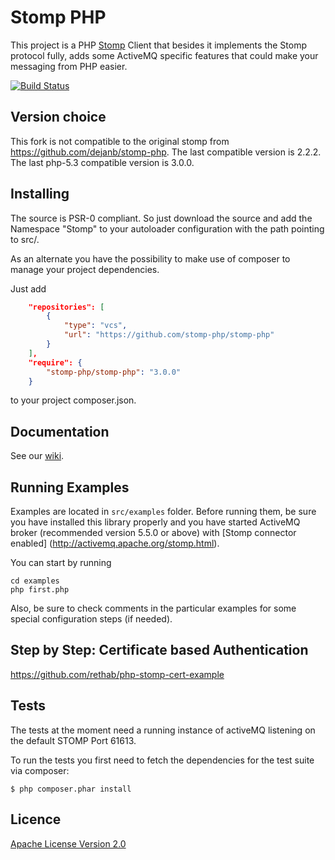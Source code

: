 # Stomp PHP

This project is a PHP [Stomp](http://stomp.github.com) Client that besides it implements the Stomp protocol fully, 
adds some ActiveMQ specific features that could make your messaging from PHP easier.

[![Build Status](https://travis-ci.org/stomp-php/stomp-php.svg?branch=master)](https://travis-ci.org/stomp-php/stomp-php)

## Version choice

This fork is not compatible to the original stomp from https://github.com/dejanb/stomp-php.
The last compatible version is 2.2.2.
The last php-5.3 compatible version is 3.0.0.

## Installing

The source is PSR-0 compliant. So just download the source and add the Namespace "Stomp" to your autoloader 
configuration with the path pointing to src/.

As an alternate you have the possibility to make use of composer to manage your project dependencies.

Just add

```json
    "repositories": [
        {
            "type": "vcs",
            "url": "https://github.com/stomp-php/stomp-php"
        }
    ],
    "require": {
        "stomp-php/stomp-php": "3.0.0"
    }
```

to your project composer.json.

## Documentation

See our [wiki](https://github.com/stomp-php/stomp-php/wiki).

## Running Examples

Examples are located in `src/examples` folder. Before running them, be sure
you have installed this library properly and you have started ActiveMQ broker
(recommended version 5.5.0 or above) with [Stomp connector enabled]
(http://activemq.apache.org/stomp.html).

You can start by running

    cd examples
    php first.php

Also, be sure to check comments in the particular examples for some special
configuration steps (if needed).

## Step by Step: Certificate based Authentication

https://github.com/rethab/php-stomp-cert-example

## Tests

The tests at the moment need a running instance of activeMQ listening on the
default STOMP Port 61613.

To run the tests you first need to fetch the dependencies for the test suite
via composer:

    $ php composer.phar install

## Licence

[Apache License Version 2.0](http://www.apache.org/licenses/LICENSE-2.0)